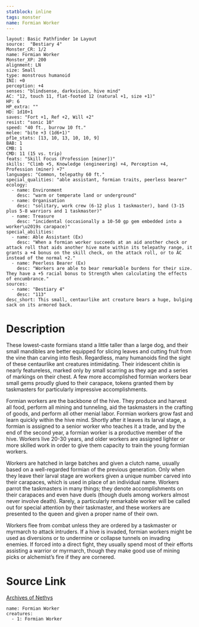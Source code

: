 ```yaml
---
statblock: inline
tags: monster
name: Formian Worker
---
```

```statblock
layout: Basic Pathfinder 1e Layout
source:  "Bestiary 4"
Monster_CR: 1/2
name: Formian Worker
Monster_XP: 200
alignment: LN
size: Small
type: monstrous humanoid
INI: +0
perception: +4
senses: "blindsense, darkvision, hive mind"
AC: "12, touch 11, flat-footed 12 (natural +1, size +1)"
HP: 6
HP_extra: ""
HD: 1d10+1
saves: "Fort +1, Ref +2, Will +2"
resist: "sonic 10"
speed: "40 ft., burrow 10 ft."
melee: "bite +3 (1d6+1)"
pf1e_stats: [13, 10, 13, 10, 10, 9]
BAB: 1
CMB: 1
CMD: 11 (15 vs. trip)
feats: "Skill Focus (Profession [miner])"
skills: "Climb +5, Knowledge (engineering) +4, Perception +4, Profession (miner) +7"
languages: "Common, telepathy 60 ft."
special_qualities: "able assistant, formian traits, peerless bearer"
ecology:
  - name: Environment
    desc: "warm or temperate land or underground"
  - name: Organisation
    desc: "solitary, work crew (6-12 plus 1 taskmaster), band (3-15 plus 5-8 warriors and 1 taskmaster)"
  - name: Treasure
    desc: "incidental (occasionally a 10-50 gp gem embedded into a worker\u2019s carapace)"
special_abilities:
  - name: Able Assistant (Ex)
    desc: "When a formian worker succeeds at an aid another check or attack roll that aids another hive mate within its telepathy range, it grants a +4 bonus on the skill check, on the attack roll, or to AC instead of the normal +2."
  - name: Peerless Bearer (Ex)
    desc: "Workers are able to bear remarkable burdens for their size. They have a +5 racial bonus to Strength when calculating the effects of encumbrance."
sources:
  - name: "Bestiary 4"
    desc: "113"
desc_short: This small, centaurlike ant creature bears a huge, bulging sack on its armored back.
```
# Description
These lowest-caste formians stand a little taller than a large dog, and their small mandibles are better equipped for slicing leaves and cutting fruit from the vine than carving into flesh. Regardless, many humanoids find the sight of these centaurlike ant creatures intimidating. Their iridescent chitin is nearly featureless, marked only by small scarring as they age and a series of markings on their chest. A few more accomplished formian workers bear small gems proudly glued to their carapace, tokens granted them by taskmasters for particularly impressive accomplishments.

Formian workers are the backbone of the hive. They produce and harvest all food, perform all mining and tunneling, aid the taskmasters in the crafting of goods, and perform all other menial labor. Formian workers grow fast and learn quickly within the hive mind. Shortly after it leaves its larval stage, a formian is assigned to a senior worker who teaches it a trade, and by the end of the second year, a formian worker is a productive member of the hive. Workers live 20-30 years, and older workers are assigned lighter or more skilled work in order to give them capacity to train the young formian workers.

Workers are hatched in large batches and given a clutch name, usually based on a well-regarded formian of the previous generation. Only when they leave their larval stage are workers given a unique number carved into their carapaces, which is used in place of an individual name. Workers parrot the taskmasters in many things; they denote accomplishments on their carapaces and even have duels (though duels among workers almost never involve death). Rarely, a particularly remarkable worker will be called out for special attention by their taskmaster, and these workers are presented to the queen and given a proper name of their own.

Workers flee from combat unless they are ordered by a taskmaster or myrmarch to attack intruders. If a hive is invaded, formian workers might be used as diversions or to undermine or collapse tunnels on invading enemies. If forced into a direct fight, they usually spend most of their efforts assisting a warrior or myrmarch, though they make good use of mining picks or alchemist’s fire if they are cornered.
# Source Link
[Archives of Nethys](https://aonprd.com/MonsterDisplay.aspx?ItemName=Formian%20Worker)
```encounter-table
name: Formian Worker
creatures:
  - 1: Formian Worker
```
